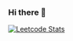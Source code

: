 ### Hi there 👋



[![Leetcode Stats](https://leetcard.jacoblin.cool/ImamAbdullahKhan)](https://leetcode.com/ImamAbdullahKhan)
<!--
**ImamAbdullahKhan/ImamAbdullahKhan** is a ✨ _special_ ✨ repository because its `README.md` (this file) appears on your GitHub profile.

Here are some ideas to get you started:

- 🔭 I’m currently working on ...
- 🌱 I’m currently learning ...
- 👯 I’m looking to collaborate on ...
- 🤔 I’m looking for help with ...
- 💬 Ask me about ...
- 📫 How to reach me: ...
- 😄 Pronouns: ...
- ⚡ Fun fact: ...
-->
